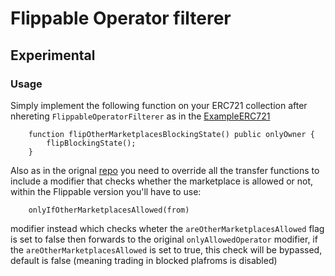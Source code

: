 # Flippable Operator filterer
## Experimental
### Usage

Simply implement the following function on your ERC721 collection after nhereting `FlippableOperatorFilterer` as in the [ExampleERC721](https://github.com/ZenGo-X/flippable-operator-filterer/blob/main/contracts/ExampleERC721.sol)

```solidity
    function flipOtherMarketplacesBlockingState() public onlyOwner {
        flipBlockingState();
    }
```

Also as in the orignal [repo](https://github.com/ProjectOpenSea/operator-filter-registry) you need to override all the transfer functions to include a modifier that checks whether the marketplace is allowed or not, within the Flippable version you'll have to use:
```solidity
    onlyIfOtherMarketplacesAllowed(from)
```
modifier instead which checks wheter the `areOtherMarketplacesAllowed` flag is set to false then forwards to the original `onlyAllowedOperator` modifier,
if the `areOtherMarketplacesAllowed` is set to true, this check will be bypassed, default is false (meaning trading in blocked plafroms is disabled)

